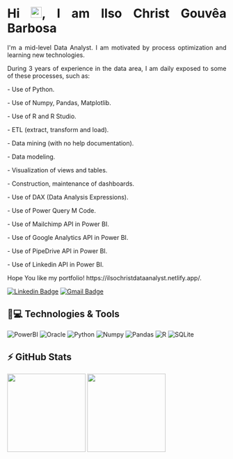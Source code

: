 
<h1 align = "justify"> Hi <img src="https://media.giphy.com/media/hvRJCLFzcasrR4ia7z/giphy.gif" width="25px">, I am Ilso Christ Gouvêa Barbosa</h1>
<p align = "justify"> I'm a mid-level Data Analyst. I am motivated by process optimization and learning new technologies.</p> 

<p align = "justify">During 3 years of experience in the data area, I am daily exposed to some of these processes, such as:</p> 

<p align = "justify">- Use of Python.</p>
<p align = "justify">- Use of Numpy, Pandas, Matplotlib.</p>
<p align = "justify">- Use of R and R Studio.</p> 
<p align = "justify">- ETL (extract, transform and load).</p> 
<p align = "justify">- Data mining (with no help documentation).</p> 
<p align = "justify">- Data modeling.</p> 
<p align = "justify">- Visualization of views and tables.</p>
<p align = "justify">- Construction, maintenance of dashboards.</p> 
<p align = "justify">- Use of DAX (Data Analysis Expressions).</p> 
<p align = "justify">- Use of Power Query M Code.</p> 
<p align = "justify">- Use of Mailchimp API in Power BI.</p> 
<p align = "justify">- Use of Google Analytics API in Power BI.</p> 
<p align = "justify">- Use of PipeDrive API in Power BI.</p> 
<p align = "justify">- Use of Linkedin API in Power BI.</p> 

<p align = "justify"> Hope You like my portfolio! https://ilsochristdataanalyst.netlify.app/.</p>


[![Linkedin Badge](https://img.shields.io/badge/-ilsochristgouvêabarbosa-blue?style=flat-square&logo=Linkedin&logoColor=white&link=https://www.linkedin.com/in/ilsochristgouvêabarbosa/)](https://www.linkedin.com/in/ilsochristgouvêabarbosa/)
[![Gmail Badge](https://img.shields.io/badge/-ilsocgb@gmail.com-c14438?style=flat-square&logo=Gmail&logoColor=white&link=mailto:ilsocgb@gmail.com)](mailto:ilsocgb@gmail.com)

## 🚀💻 Technologies & Tools


![PowerBI](https://img.shields.io/badge/-Power%20BI-F2C811?style=flat&logo=Power-BI&logoColor=black)
![Oracle](https://img.shields.io/badge/Oracle-F80000?style=flat&logo=oracle&logoColor=white)
![Python](https://img.shields.io/badge/python-3670A0?style=flat-square&logo=python&logoColor=ffdd54)
![Numpy](https://img.shields.io/badge/Numpy-777BB4?style=flat-square&logo=numpy&logoColor=white)
![Pandas](https://img.shields.io/badge/Pandas-2C2D72?style=flat-square&logo=pandas&logoColor=white)
![R](https://img.shields.io/badge/R-276DC3?style=flat-square&logo=r&logoColor=white)
![SQLite](https://img.shields.io/badge/sqlite-%2307405e.svg?style=flat-square&logo=sqlite&logoColor=white)


## ⚡ GitHub Stats

<img height="180em" src="https://github-readme-stats.vercel.app/api?username=ilsochrist&show_icons=true&theme=dracula&include_all_commits=true&count_private=true"/>
<img height="180em" src="https://github-readme-stats.vercel.app/api/top-langs/?username=ilsochrist&layout=compact&langs_count=7&theme=dracula"/>
